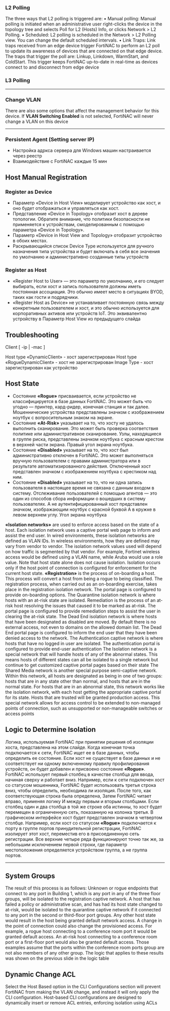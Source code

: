 ### L2 Polling
The three ways that L2 polling is triggered are:
• Manual polling: Manual polling is initiated when an administrative user right-clicks the device in the
topology tree and selects Poll for L2 (Hosts) Info, or clicks Network > L2 Polling.
• Scheduled: L2 polling is scheduled in the Network > L2 Polling view. You can change the default
scheduled intervals.
• Link Traps: Link traps received from an edge device trigger FortiNAC to perform an L2 poll to update its
awareness of devices that are connected on that edge device. The traps that trigger the poll are: Linkup,
Linkdown, WarmStart, and ColdStart. This trigger keeps FortiNAC up-to-date in real-time as devices
connect to and disconnect from edge device

### L3 Polling

***


### Change VLAN 
There are also some options that affect the management behavior for this device. If **VLAN Switching Enabled**
is not selected, FortiNAC will never change a VLAN on this device

***

### Persistent Agent (Setting server IP)
* Настройка адркса сервера для Windows машин настраивается через реестр
* Взаимодействие с FortiNAC каждые 15 мин

## Host Manual Registration

### Register as Device
* Параметр «Device in Host View» моделирует устройство как хост, и оно будет отображаться и управляться как хост.
* Представление «Device in Topology» отобразит хост в дереве топологии. Обратите внимание, что политики безопасности не
применяется к устройствам, смоделированным с помощью параметра «Device in Topology».
* Параметр «Device in Host View and Topology» отобразит устройство в обоих местах.
* Раскрывающийся список Device Type используется для ручного назначения типа устройства и будет включать в себя все значения по умолчанию и
административно созданные типы устройств

### Register as Host

* «Register Host to User» — это параметр по умолчанию, и его следует выбирать, если хост и запись пользователя должны иметь
постоянная ассоциация. Это обычно имеет место в ситуациях BYOD, таких как гости и подрядчики.
* «Register Host as Device» не устанавливает постоянную связь между конкретным пользователем и
хост, и это обычно используется для корпоративных активов или устройств IoT. Это эквивалентно устройству в
Параметр Host View из предыдущего слайда

## Troubleshooting

Client [ -ip | -mac ]

Host type «DynamicClient» - хост зарегистрирован 
Host type «RogueDynamicClient» - хост не зарегистрирован 
Image Type - хост зарегистрирован как устройство

## Host State

* Состояние **«Rogue»** присваивается, если устройство не классифицируется в базе данных FortiNAC. Это может быть что угодно — принтер, кард-ридер, конечная станция и так далее. Мошеннические устройства представлены значком с изображением ноутбук с вопросительным знаком на экране.
* Состояние **«At-Risk»** указывает на то, что хосту не удалось выполнить сканирование. Это может быть проверка соответствия политике или административное сканирование. Узлы, находящиеся в группе риска, представлены значком ноутбука с красным крестом в верхней части экрана. Правый угол экрана ноутбука.
* Состояние **«Disabled»** указывает на то, что хост был административно отключен в FortiNAC. Это может выполняться вручную пользователем с правами администратора или в результате автоматизированного действия. Отключенный хост представлен значком с изображением ноутбука с крестиком над ним.
* Состояние **«Disabled»**  указывает на то, что ни одна запись пользователя в настоящее время не связана с данным входом в систему. Отслеживание пользователей с помощью агентов — это один из способов сбора информации о вошедших в систему пользователях. А не
аутентифицированный хост представлен значком, изображающим ноутбук с красной буквой А в кружке в левом верхнем углу. Угол экрана ноутбука

**«Isolation networks»** are used to enforce access based on the state of a host. Each isolation network uses a
captive portal web page to inform and assist the end user. In wired environments, these isolation networks are
defined as VLAN IDs. In wireless environments, how they are defined may vary from vendor to vendor. The
isolation network values used will depend on how traffic is segmented by that vendor. For example, Fortinet
wireless access would be defined using a VLAN name, while Aruba would use a role value. Note that host
state alone does not cause isolation. Isolation occurs only if the host point of connection is configured for
enforcement for the current host state.
**«Registration»** is the process of on-boarding a host. This process will convert a host from being a rogue to being
classified. The registration process, when carried out as an on-boarding exercise, takes place in the
registration isolation network. The portal page is configured to provide on-boarding options.
The Quarantine isolation network is where hosts with an at-risk state are isolated. Remediation is the process
of an at-risk host resolving the issues that caused it to be marked as at-risk. The portal page is configured to
provide remediation steps to assist the user in clearing the at-risk state.
The Dead End isolation network is where hosts that have been designated as disabled are moved. By default
there is no external access, not even to domains on the allowed domain list. The Dead End portal page is
configured to inform the end user that they have been denied access to the network.
The Authentication captive network is where hosts that have no logged in user are isolated. The
authentication portal is configured to provide end-user authentication
The Isolation network is a special network that will handle hosts of any of the abnormal states. This means
hosts of different states can all be isolated to a single network but continue to get customized captive portal
pages based on their state
The Shared Media network is another special purpose semi-captive network. Within this network, all hosts are
designated as being in one of two groups: hosts that are in any state other than normal, and hosts that are in
the normal state. For hosts that are in an abnormal state, this network works like the isolation network, with
each host getting the appropriate captive portal for its state. Hosts that are trusted will be granted production
access. This special network allows for access control to be extended to non-managed points of connection,
such as unsupported or non-manageable switches or access points

## Logic to Determine Isolation


Логика, используемая FortiNAC при принятии решения об изоляции хоста, представлена ​​на этом слайде. Когда конечная точка подключается к сети, FortiNAC ищет ее в базе данных, чтобы определить ее состояние. Если хост не существует в базе данных и не соответствует ни одному включенному правилу профилирования устройств, он будет добавлен
и присвоено состояние **«Rogue»**. FortiNAC использует первый столбец в качестве столбца для ввода, начиная сверху и работает вниз. Например, если к сети подключен хост со статусом мошенника, FortiNAC будет использовать третья строка вниз, чтобы определить, необходима ли изоляция. После того, как соответствующая строка была определена,
Затем FortiNAC читает вправо, применяя логику И между первым и вторым столбцами. Если столбец один и два столбца в той же строке оба истинны, то хост будет перемещен в ограниченную сеть, показанную на колонка третья. В графическом интерфейсе хост будет представлен значком в четвертом столбце.
Например, если хост со статусом **«Rogue»** подключается к порту в группе портов принудительной регистрации, FortiNAC изолирует этот хост, переместив его в присоединенную сеть регистрации. Все верхние четыре ряда функционируют точно так же, за небольшим исключением первой строки, где параметр местоположения определяется устройством
группа, а не группа портов.

***

## System Groups

The result of this process is as follows:
Unknown or rogue endpoints that connect to any port in Building 1, which is any port in any of the three floor
groups, will be isolated to the registration captive network. A host that has failed a policy or administrative
scan, and has had its host state changed to at-risk, would be isolated to the quarantine captive network if it
connected to any port in the second or third-floor port groups. Any other host state would result in the host
being granted default network access. A change in the point of connection could also change the provisioned
access. For example, a rogue host connecting to a conference room port it would be granted default access.
An at-risk host connecting to a conference room port or a first-floor port would also be granted default access.
Those examples assume that the ports within the conference room ports group are not also members of any
other group. The logic that applies to these results was shown on the previous slide in the logic table


## Dynamic Change ACL
Select the Host Based option in the CLI Configurations section will prevent FortiNAC from making the
VLAN change, and instead it will only apply the CLI configuration. Host-based CLI configurations are designed
to dynamically insert or remove ACL entries, enforcing isolation using ACLs